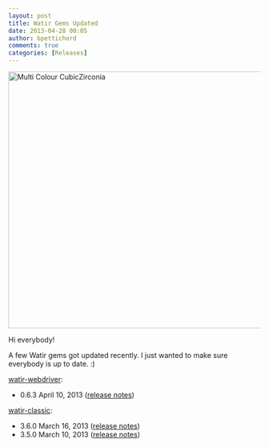 ```yaml
---
layout: post
title: Watir Gems Updated
date: 2013-04-28 00:05
author: bpettichord
comments: true
categories: [Releases]
---
```

<a title="By Humanfeather / Michelle Jo (Own work) [CC-BY-3.0 (http://creativecommons.org/licenses/by/3.0)], via Wikimedia Commons" href="http://commons.wikimedia.org/wiki/File%3AMulti_Colour_CubicZirconia.JPG"><img width="512" alt="Multi Colour CubicZirconia" src="//upload.wikimedia.org/wikipedia/commons/thumb/4/4d/Multi_Colour_CubicZirconia.JPG/512px-Multi_Colour_CubicZirconia.JPG" /></a>

Hi everybody!

A few Watir gems got updated recently. I just wanted to make sure everybody is up to date. :)
<!--more-->

<a href="https://rubygems.org/gems/watir-webdriver">watir-webdriver</a>:
<ul>
<li>0.6.3 April 10, 2013 (<a href="https://github.com/watir/watir-webdriver/blob/master/CHANGES.md#063">release notes</a>)</li>
</ul>

<a href="https://rubygems.org/gems/watir-classic">watir-classic</a>:
<ul>
<li>3.6.0 March 16, 2013 (<a href="https://groups.google.com/d/msg/watir-general/MOOun5g3Hvg/JBVNy957lDYJ">release notes</a>)</li>
<li>3.5.0 March 10, 2013 (<a href="https://groups.google.com/d/msg/watir-general/aeUqsglvK6k/Kq7FCBiERjYJ">release notes</a>)</li>
</ul>
